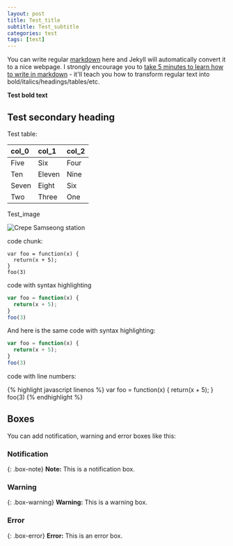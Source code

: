 ```yaml
---
layout: post
title: Test_title
subtitle: Test_subtitle
categories: test
tags: [test]
---
```


You can write regular [markdown](http://markdowntutorial.com/) here and Jekyll will automatically convert it to a nice webpage.  I strongly encourage you to [take 5 minutes to learn how to write in markdown](http://markdowntutorial.com/) - it'll teach you how to transform regular text into bold/italics/headings/tables/etc.

**Test bold text**

## Test secondary heading

Test table:

| col_0 | col_1 | col_2 |
| :------ |:--- | :--- |
| Five | Six | Four |
| Ten | Eleven | Nine |
| Seven | Eight | Six |
| Two | Three | One |

Test_image

![Crepe](https://ifh.cc/g/L0T0Xu.jpg)
Samseong station


code chunk:

~~~
var foo = function(x) {
  return(x + 5);
}
foo(3)
~~~

code with syntax highlighting

```javascript
var foo = function(x) {
  return(x + 5);
}
foo(3)
```


And here is the same code with syntax highlighting:

```javascript
var foo = function(x) {
  return(x + 5);
}
foo(3)
```

code with line numbers:

{% highlight javascript linenos %}
var foo = function(x) {
  return(x + 5);
}
foo(3)
{% endhighlight %}

## Boxes
You can add notification, warning and error boxes like this:

### Notification

{: .box-note}
**Note:** This is a notification box.

### Warning

{: .box-warning}
**Warning:** This is a warning box.

### Error

{: .box-error}
**Error:** This is an error box.
